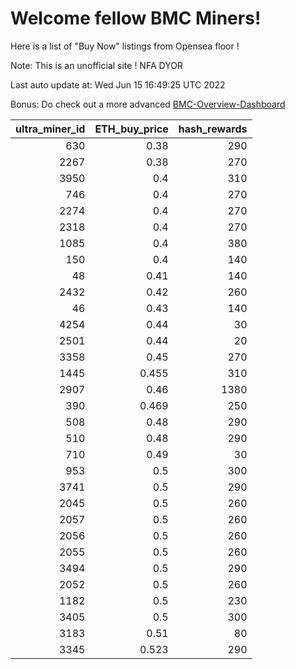 # Welcome fellow BMC Miners!
Here is a list of "Buy Now" listings from Opensea floor !

Note: This is an unofficial site ! NFA DYOR

Last auto update at: Wed Jun 15 16:49:25 UTC 2022

Bonus: Do check out a more advanced [BMC-Overview-Dashboard](https://dune.com/defifunk/BMC-Overview-Dashboard)


|   ultra_miner_id |   ETH_buy_price |   hash_rewards |
|-----------------:|----------------:|---------------:|
|              630 |           0.38  |            290 |
|             2267 |           0.38  |            270 |
|             3950 |           0.4   |            310 |
|              746 |           0.4   |            270 |
|             2274 |           0.4   |            270 |
|             2318 |           0.4   |            270 |
|             1085 |           0.4   |            380 |
|              150 |           0.4   |            140 |
|               48 |           0.41  |            140 |
|             2432 |           0.42  |            260 |
|               46 |           0.43  |            140 |
|             4254 |           0.44  |             30 |
|             2501 |           0.44  |             20 |
|             3358 |           0.45  |            270 |
|             1445 |           0.455 |            310 |
|             2907 |           0.46  |           1380 |
|              390 |           0.469 |            250 |
|              508 |           0.48  |            290 |
|              510 |           0.48  |            290 |
|              710 |           0.49  |             30 |
|              953 |           0.5   |            300 |
|             3741 |           0.5   |            290 |
|             2045 |           0.5   |            260 |
|             2057 |           0.5   |            260 |
|             2056 |           0.5   |            260 |
|             2055 |           0.5   |            260 |
|             3494 |           0.5   |            290 |
|             2052 |           0.5   |            260 |
|             1182 |           0.5   |            230 |
|             3405 |           0.5   |            300 |
|             3183 |           0.51  |             80 |
|             3345 |           0.523 |            290 |